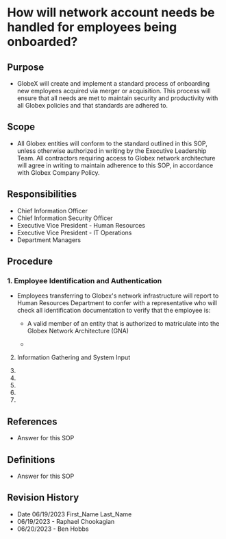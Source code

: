 # How will network account needs be handled for employees being onboarded?

## Purpose

* GlobeX will create and implement a standard process of onboarding new employees acquired via merger or acquisition. This process will ensure that all needs are met to maintain security and productivity with all Globex policies and that standards are adhered to.

## Scope 

* All Globex entities will conform to the standard outlined in this SOP, unless otherwise authorized in writing by the Executive Leadership Team. All contractors requiring access to Globex network architecture will agree in writing to maintain adherence to this SOP, in accordance with Globex Company Policy.

## Responsibilities

* Chief Information Officer
* Chief Information Security Officer
* Executive Vice President - Human Resources
* Executive Vice President - IT Operations
* Department Managers

## Procedure

### 1. Employee Identification and Authentication
* Employees transferring to Globex's network infrastructure  will report to Human Resources Department to confer with a representative who will check all identification documentation to verify that the employee is:

    - A valid member of an entity that is authorized to matriculate into the Globex Network Architecture (GNA) 

    - 
2. Information Gathering and System Input

3. 
4. 
5. 
6. 
7. 


## References

* Answer for this SOP

## Definitions

* Answer for this SOP

## Revision History

* Date 06/19/2023 First_Name Last_Name
* 06/19/2023 - Raphael Chookagian
* 06/20/2023 - Ben Hobbs
